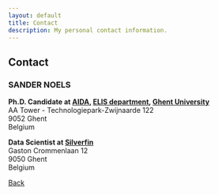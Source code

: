 ```yaml
---
layout: default
title: Contact
description: My personal contact information.
---
```


## Contact

### SANDER NOELS

**Ph.D. Candidate at [AIDA](https://aida.ugent.be/), [ELIS department](https://www.ugent.be/ea/elis/en), [Ghent University](https://www.ugent.be/en)** \
AA Tower - Technologiepark-Zwijnaarde 122 \
9052 Ghent \
Belgium 

**Data Scientist at [Silverfin](https://www.silverfin.com/)** \
Gaston Crommenlaan 12 \
9050 Ghent \
Belgium

[Back](./)

